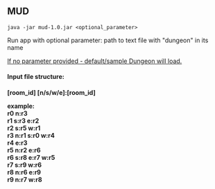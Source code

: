 <h2>MUD</h2>

<code>java -jar mud-1.0.jar <optional_parameter></code>

Run app with optional parameter: path to text file with "dungeon" in its name

<u>If no parameter provided - default/sample Dungeon will load.</u>


<h4>Input file structure:<h4>

[room_id] [n/s/w/e]:[room_id]

example:<br>
r0 n:r3<br>
r1 s:r3 e:r2<br>
r2 s:r5 w:r1<br>
r3 n:r1 s:r0 w:r4<br>
r4 e:r3<br>
r5 n:r2 e:r6<br>
r6 s:r8 e:r7 w:r5<br>
r7 s:r9 w:r6<br>
r8 n:r6 e:r9<br>
r9 n:r7 w:r8<br>